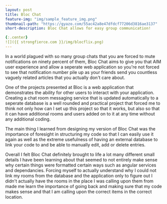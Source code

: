 ```yaml
---
layout: post
title: Bloc Chat
feature-img: "img/sample_feature_img.png"
thumbnail-path: "https://gyazo.com/55ac42a8e47dfdcf77206d3816ae3137"
short-description: Bloc Chat allows for easy group communication!

{:.center}
![]({{ strongfierce.com }}/img/blocflix.png)
---
```

In a world plagued with so many group chats that you are forced to mute notifications on ninety percent of them, Bloc Chat aims to give you that AIM user experience and allow a seperate web application so you're not forced to see that notification number pile up as your friends send you countless vaguely related articles that you actually don't care about. 

One of the projects presented at Bloc is a web application that demonstrates the ability for other users to interact with your application. Creating a chat room messaging service that is updated automatically to a seperate database is a well rounded and practical project that forced me to think not only how can I set up this project so that it works, but also so that it can have additional rooms and users added on to it at any time without any additional coding.

The main thing I learned from designing my version of Bloc Chat was the importance of foresight in structuring my code so that I can easily use it again as well as the extreme usefulness of having an external database to link your code to and be able to manually edit, add or delete entries.

Overall I felt Bloc Chat definitely brought to life a lot many different small details I have been learning about that seemed to not entirely make sense why certain things were formatted certain ways such as angular services and dependancies. Forcing myself to actually understand why I could not link my rooms from the database and the application only to figure out I didn't actually have the rooms in the place I was calling upon them from made me learn the importance of going back and making sure that my code makes sense and that I am calling upon the correct items in the correct location.   
    
